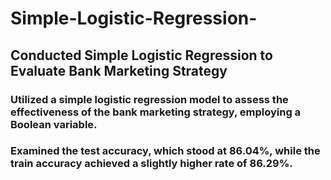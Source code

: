 # Simple-Logistic-Regression-
## Conducted Simple Logistic Regression to Evaluate Bank Marketing Strategy
### Utilized a simple logistic regression model to assess the effectiveness of the bank marketing strategy, employing a Boolean variable.
### Examined the test accuracy, which stood at 86.04%, while the train accuracy achieved a slightly higher rate of 86.29%.
